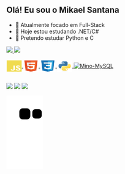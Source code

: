 ## Olá! Eu sou o Mikael Santana

- 🔭 Atualmente focado em Full-Stack
- 🌱 Hoje estou estudando .NET/C#
- 👀 Pretendo estudar Python e C 


<div> 
  <a href="https://github.com/minokael">
   <img height="180em" src="https://github-readme-stats.vercel.app/api?username=minokael&show_icons=true&theme=vision-friendly-dark&include_all_commits=true&count_private=true"/>
   <img height="180em" src="https://github-readme-stats.vercel.app/api/top-langs/?username=minokael&layout=compact&langs_count=16&theme=vision-friendly-dark"/>
</div>
 

<div style="display: inline_block"><br>
  <img align="center" alt="Mino-Js" height="30" width="40" src="https://raw.githubusercontent.com/devicons/devicon/master/icons/javascript/javascript-plain.svg">
  <img align="center" alt="Mino-HTML" height="30" width="40" src="https://raw.githubusercontent.com/devicons/devicon/master/icons/html5/html5-original.svg">
  <img align="center" alt="Mino-CSS" height="30" width="40" src="https://raw.githubusercontent.com/devicons/devicon/master/icons/css3/css3-original.svg">
  <img align="center" alt="Mino-Python" height="30" width="40" src="https://raw.githubusercontent.com/devicons/devicon/master/icons/python/python-original.svg">
  <img align="center" alt="Mino-MySQL" height="30" width="40" src="https://cdn.jsdelivr.net/gh/devicons/devicon/icons/mysql/mysql-original.svg">
  <!--<img align="center" alt="Mino-MySQL" height="30" width="40"src="https://cdn.jsdelivr.net/gh/devicons/devicon/icons/nodejs/nodejs-original.svg">-->
</div>
  
##

<div>
<a href="https://www.linkedin.com/in/mikaelsantana/" target="_blank"><img src="https://img.shields.io/badge/LinkedIn-0077B5?style=for-the-badge&logo=linkedin&logoColor=white" target="_blank"></a>
<a href="https://twitter.com/minokael" target="_blank"><img src="https://img.shields.io/badge/Twitter-1DA1F2?style=for-the-badge&logo=twitter&logoColor=white" target="_blank"></a>
<a href="mailto:mikaelyoung31@gmail.com"><img src="https://img.shields.io/badge/Gmail-D14836?style=for-the-badge&logo=gmail&logoColor=white" target="_blank"></a>

 ![Snake animation](https://github.com/minokael/minokael/blob/output/github-contribution-grid-snake.svg)
</div>
  
